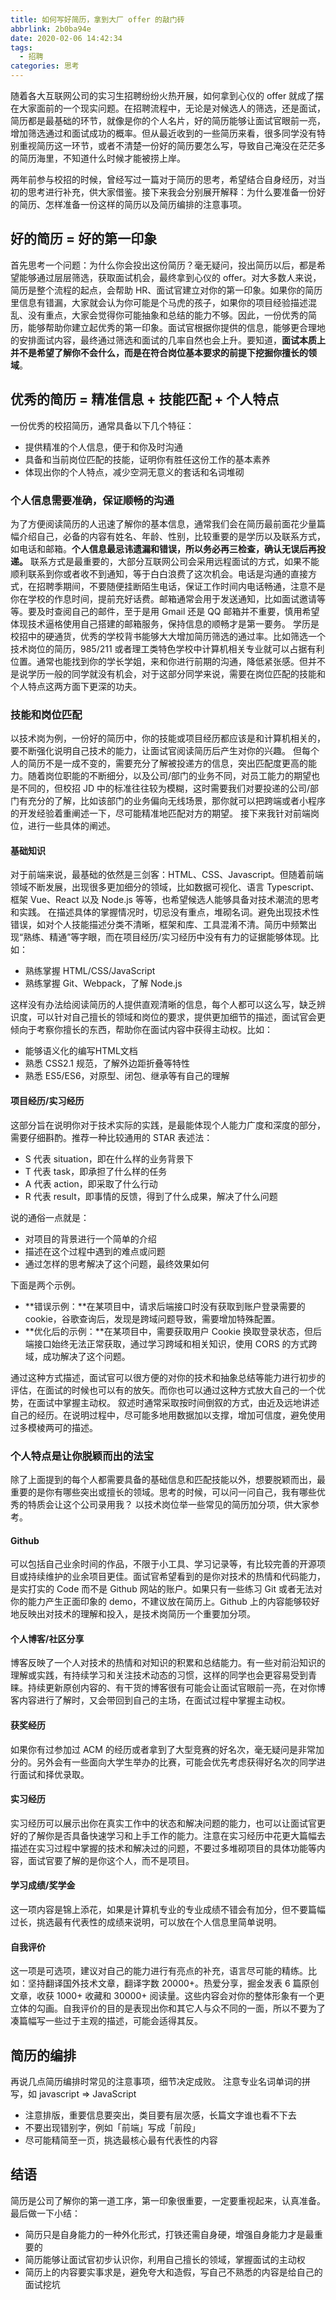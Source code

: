 ```yaml
---
title: 如何写好简历，拿到大厂 offer 的敲门砖
abbrlink: 2b0ba94e
date: 2020-02-06 14:42:34
tags:
  - 招聘
categories: 思考
---
```


随着各大互联网公司的实习生招聘纷纷火热开展，如何拿到心仪的 offer 就成了摆在大家面前的一个现实问题。在招聘流程中，无论是对候选人的筛选，还是面试，简历都是最基础的环节，就像是你的个人名片，好的简历能够让面试官眼前一亮，增加筛选通过和面试成功的概率。但从最近收到的一些简历来看，很多同学没有特别重视简历这一环节，或者不清楚一份好的简历要怎么写，导致自己淹没在茫茫多的简历海里，不知道什么时候才能被捞上岸。

两年前参与校招的时候，曾经写过一篇对于简历的思考，希望结合自身经历，对当初的思考进行补充，供大家借鉴。接下来我会分别展开解释：为什么要准备一份好的简历、怎样准备一份这样的简历以及简历编排的注意事项。

## 好的简历 = 好的第一印象
首先思考一个问题：为什么你会投出这份简历？毫无疑问，投出简历以后，都是希望能够通过层层筛选，获取面试机会，最终拿到心仪的 offer。对大多数人来说，简历是整个流程的起点，会帮助 HR、面试官建立对你的第一印象。如果你的简历里信息有错漏，大家就会认为你可能是个马虎的孩子，如果你的项目经验描述混乱、没有重点，大家会觉得你可能抽象和总结的能力不够。因此，一份优秀的简历，能够帮助你建立起优秀的第一印象。面试官根据你提供的信息，能够更合理地的安排面试内容，最终通过筛选和面试的几率自然也会上升。要知道，**面试本质上并不是希望了解你不会什么，而是在符合岗位基本要求的前提下挖掘你擅长的领域**。

## 优秀的简历 = 精准信息 + 技能匹配 + 个人特点
一份优秀的校招简历，通常具备以下几个特征：

- 提供精准的个人信息，便于和你及时沟通
- 具备和当前岗位匹配的技能，证明你有胜任这份工作的基本素养
- 体现出你的个人特点，减少空洞无意义的套话和名词堆砌

### 个人信息需要准确，保证顺畅的沟通
为了方便阅读简历的人迅速了解你的基本信息，通常我们会在简历最前面花少量篇幅介绍自己，必备的内容有姓名、年龄、性别，比较重要的是学历以及联系方式，如电话和邮箱。**个人信息最忌讳遗漏和错误，所以务必再三检查，确认无误后再投递。**
联系方式是最重要的，大部分互联网公司会采用远程面试的方式，如果不能顺利联系到你或者收不到通知，等于白白浪费了这次机会。电话是沟通的直接方式，在招聘季期间，不要随便挂断陌生电话，保证工作时间内电话畅通，注意不是你在学校的作息时间，提前充好话费。邮箱通常会用于发送通知，比如面试邀请等等。要及时查阅自己的邮件，至于是用 Gmail 还是 QQ 邮箱并不重要，慎用希望体现技术逼格使用自己搭建的邮箱服务，保持信息的顺畅才是第一要务。
学历是校招中的硬通货，优秀的学校背书能够大大增加简历筛选的通过率。比如筛选一个技术岗位的简历，985/211 或者理工类特色学校中计算机相关专业就可以占据有利位置。通常也能找到你的学长学姐，来和你进行前期的沟通，降低紧张感。但并不是说学历一般的同学就没有机会，对于这部分同学来说，需要在岗位匹配的技能和个人特点这两方面下更深的功夫。

### 技能和岗位匹配
以技术岗为例，一份好的简历中，你的技能或项目经历都应该是和计算机相关的，要不断强化说明自己技术的能力，让面试官阅读简历后产生对你的兴趣。
但每个人的简历不是一成不变的，需要充分了解被投递方的信息，突出匹配度更高的能力。随着岗位职能的不断细分，以及公司/部门的业务不同，对员工能力的期望也是不同的，但校招 JD 中的标准往往较为模糊，这时需要我们对要投递的公司/部门有充分的了解，比如该部门的业务偏向无线场景，那你就可以把跨端或者小程序的开发经验着重阐述一下，尽可能精准地匹配对方的期望。
接下来我针对前端岗位，进行一些具体的阐述。

#### 基础知识
对于前端来说，最基础的依然是三剑客：HTML、CSS、Javascript。但随着前端领域不断发展，出现很多更加细分的领域，比如数据可视化、语言 Typescript、框架 Vue、React 以及 Node.js 等等，也希望候选人能够具备对技术潮流的思考和实践。
在描述具体的掌握情况时，切忌没有重点，堆砌名词。避免出现技术性错误，如对个人技能描述分类不清晰，框架和库、工具混淆不清。简历中频繁出现“熟练、精通”等字眼，而在项目经历/实习经历中没有有力的证据能够体现。比如：

- 熟练掌握 HTML/CSS/JavaScript
- 熟练掌握 Git、Webpack，了解 Node.js

这样没有办法给阅读简历的人提供直观清晰的信息，每个人都可以这么写，缺乏辨识度，可以针对自己擅长的领域和岗位的要求，提供更加细节的描述，面试官会更倾向于考察你擅长的东西，帮助你在面试内容中获得主动权。比如：

- 能够语义化的编写HTML文档
- 熟悉 CSS2.1 规范，了解外边距折叠等特性
- 熟悉 ES5/ES6，对原型、闭包、继承等有自己的理解

#### 项目经历/实习经历
这部分旨在说明你对于技术实际的实践，是最能体现个人能力广度和深度的部分，需要仔细斟酌。推荐一种比较通用的 STAR 表述法：

- S 代表 situation，即在什么样的业务背景下
- T 代表 task，即承担了什么样的任务
- A 代表 action，即采取了什么行动
- R 代表 result，即事情的反馈，得到了什么成果，解决了什么问题

说的通俗一点就是：

- 对项目的背景进行一个简单的介绍
- 描述在这个过程中遇到的难点或问题
- 通过怎样的思考解决了这个问题，最终效果如何

下面是两个示例。

- **错误示例：**在某项目中，请求后端接口时没有获取到账户登录需要的 cookie，谷歌查询后，发现是跨域问题导致，需要增加特殊配置。
- **优化后的示例：**在某项目中，需要获取用户 Cookie 换取登录状态，但后端接口始终无法正常获取，通过学习跨域和相关知识，使用 CORS 的方式跨域，成功解决了这个问题。

通过这种方式描述，面试官可以很方便的对你的技术和抽象总结等能力进行初步的评估，在面试的时候也可以有的放矢。而你也可以通过这种方式放大自己的一个优势，在面试中掌握主动权。
叙述时通常采取按时间倒叙的方式，由近及远地讲述自己的经历。在说明过程中，尽可能多地用数据加以支撑，增加可信度，避免使用过多模棱两可的描述。

### 个人特点是让你脱颖而出的法宝
除了上面提到的每个人都需要具备的基础信息和匹配技能以外，想要脱颖而出，最重要的是你有哪些突出或擅长的领域。思考的时候，可以问一问自己，我有哪些优秀的特质会让这个公司录用我？
以技术岗位举一些常见的简历加分项，供大家参考。

#### Github
可以包括自己业余时间的作品，不限于小工具、学习记录等，有比较完善的开源项目或持续维护的业余项目更佳。面试官希望看到的是你对技术的热情和代码能力，是实打实的 Code 而不是 Github 网站的账户。如果只有一些练习 Git 或者无法对你的能力产生正面印象的 demo，不建议放在简历上。Github 上的内容能够较好地反映出对技术的理解和投入，是技术岗简历一个重要加分项。

#### 个人博客/社区分享
博客反映了一个人对技术的热情和对知识的积累和总结能力。有一些对前沿知识的理解或实践，有持续学习和关注技术动态的习惯，这样的同学也会更容易受到青睐。持续更新原创内容的、有干货的博客很有可能会让面试官眼前一亮，在对你博客内容进行了解时，又会带回到自己的主场，在面试过程中掌握主动权。

#### 获奖经历
如果你有过参加过 ACM 的经历或者拿到了大型竞赛的好名次，毫无疑问是非常加分的。另外会有一些面向大学生举办的比赛，可能会优先考虑获得好名次的同学进行面试和择优录取。

#### 实习经历
实习经历可以展示出你在真实工作中的状态和解决问题的能力，也可以让面试官更好的了解你是否具备快速学习和上手工作的能力。注意在实习经历中花更大篇幅去描述在实习过程中掌握的技术和解决过的问题，不要过多堆砌项目的具体功能等内容，面试官要了解的是你这个人，而不是项目。

#### 学习成绩/奖学金
这一项内容是锦上添花，如果是计算机专业的专业成绩不错会有加分，但不要篇幅过长，挑选最有代表性的成绩来说明，可以放在个人信息里简单说明。

#### 自我评价
这一项是可选项，建议对自己的能力进行有亮点的补充，语言尽可能的精练。比如：坚持翻译国外技术文章，翻译字数 20000+。热爱分享，掘金发表 6 篇原创文章，收获 1000+ 收藏和 30000+ 阅读量。这些内容会对你的整体形象有一个更立体的勾画。自我评价的目的是表现出你和其它人与众不同的一面，所以不要为了凑篇幅写一些过于主观的描述，可能会适得其反。

## 简历的编排
再说几点简历编排时常见的注意事项，细节决定成败。
注意专业名词单词的拼写，如 javascript => JavaScript

- 注意排版，重要信息要突出，类目要有层次感，长篇文字谁也看不下去
- 不要出现错别字，例如「前端」写成「前段」
- 尽可能精简至一页，挑选最核心最有代表性的内容

## 结语
简历是公司了解你的第一道工序，第一印象很重要，一定要重视起来，认真准备。
最后做一下小结：

- 简历只是自身能力的一种外化形式，打铁还需自身硬，增强自身能力才是最重要的
- 简历能够让面试官初步认识你，利用自己擅长的领域，掌握面试的主动权
- 简历上的内容要实事求是，避免夸大和造假，写自己不熟悉的内容是给自己的面试挖坑
